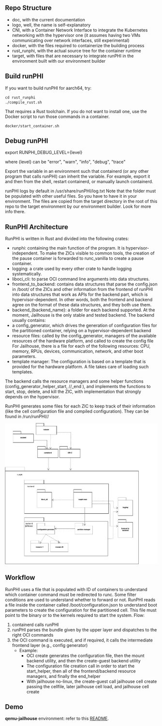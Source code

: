 ## Repo Structure

- doc, with the current documentation
- logo, well, the name is self-explanatory
- CNI, with a Container Network Interface to integrate the Kubernetes networking with the hypervisor one (it assumes having two VMs communicating over network interfaces, still experimental)
- docker, with the files required to containerize the building process
- rust_runphi, with the actual source tree for the container runtime
- target, with files that are necessary to integrate runPHI in the environment built with our environment builder

## Build runPHI

If you want to build runPHI for aarch64, try: 

    cd rust_runphi
    ./compile_rust.sh 
    
That requires a Rust toolchain. If you do not want to install one, use the Docker script to run those commands in a container.

    docker/start_container.sh
    

## Debug runPHI

export RUNPHI_DEBUG_LEVEL={level}

where {level} can be "error", "warn", "info", "debug", "trace"

Export the variable in an environment such that containerd (or any other program that calls runPHI) can inherit the variable.
For example, export it and then from the shell, restart containerd, or manually launch containerd.

runPHI logs by default in /usr/share/runPHI/log.txt
Note that the folder must be populated with other useful files. So you have to have it in your environment. The files are copied from the target directory in the root of this repo to the target environment by our environment builder. Look for more info there.

## RunPHI Architecture

RunPHI is written in Rust and divided into the following crates:

- runphi: containing the main function of the program. It is hypervisor-independent. To make the ZICs visible to common tools, the creation of the pause container is forwarded to runc_vanilla to create a pause container.
- logging: a crate used by every other crate to handle logging systematically.
- liboci_cli: to parse OCI command line arguments into data structures.
- frontend_to_backend: contains data structures that parse the config.json in /boot/ of the ZICs and other information from the frontend of runPHI into data structures that work as APIs for the backend part, which is hypervisor-dependent. In other words, both the frontend and backend agree on the format of these data structures, and they both use them.
- backend_{backend_name}: a folder for each backend supported. At the moment, Jailhouse is the only stable and tested backend.
The backend usually contains:
- a config_generator, which drives the generation of configuration files for the partitioned container, relying on a hypervisor-dependent backend
- resource files: called by the config_generator, managers of the available resources of the hardware platform, and called to create the config file
For Jailhouse, there is a file for each of the following resources: CPU, memory, RPUs, devices, communication, network, and other boot parameters. 
- template manager: The configuration is based on a template that is provided for the hardware platform. A file takes care of loading such templates.

The backend calls the resource managers and some helper functions (config_generator_helper_start, //_end ), and implements the functions to start, stop, delete, and kill the ZIC, with implementation that strongly depends on the hypervisor.

RunPHI generates some files for each ZIC to keep track of their information (like the cell configuration file and compiled configuration). They can be found in /run/runPHI/<ContainerName>/

![RunPHI architecture](doc/runphi_architecture.png)


## Workflow

RunPHI uses a file that is populated with ID of containers to understand which container command must be redirected to runc.
Some filter conditions are used to understand whether to forward or not.
RunPHI reads a file inside the container called /boot/configuration.json to understand boot parameters to create the configuration for the partitioned cell.
This file must point to the binary or to the kernels required to start the system.
Flow:

1. containerd calls runPHI
2. runPHI parses the bundle given by the upper layer and dispatches to the right OCI commands
3. the OCI command is executed, and if required, it calls the intermediate frontend layer (e.g., config generator)
    - Example:
        - OCI create generates the configuration file, then the mount backend utility, and then the create-guest backend utility
        - The configuration file creation call in order to start the start_helper, then all of the frontend/backend resource managers, and finally the end_helper
        - With jailhouse no-linux, the create-guest call jailhouse cell create passing the cellfile, later jailhouse cell load, and jailhouse cell create

## Demo

**qemu-jailhouse** environment: refer to this [README](https://github.com/runphi/partitioned_container_demos?tab=readme-ov-file#example-zephyr-based-zic-images-for-qemu-hardware-platform-targeting-jailhouse-hypervisor).



